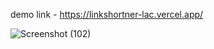 
demo link - https://linkshortner-lac.vercel.app/

![Screenshot (102)](https://github.com/RuchiAgrawal9186/CVIP_Web_Development/assets/112552732/e828bf94-0d7a-46e9-aca3-f900e43b1a00)